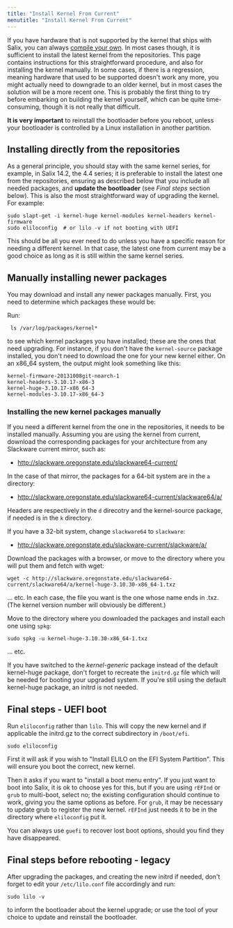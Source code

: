 ```yaml
---
title: "Install Kernel From Current"
menutitle: "Install Kernel From Current"
---
```


If you have hardware that is not supported by the kernel that ships with Salix,
you can always
[compile your own](/user/kernel-compilation).
In most cases though, it is sufficient to install the latest
kernel from the repositories. This page contains instructions for this
straightforward procedure, and also for installing the kernel manually. In some
cases, if there is a regression, meaning hardware that used to be supported
doesn't work any more, you might actually need to downgrade to an older kernel,
but in most cases the solution will be a more recent one. This is probably the
first thing to try before embarking on building the kernel yourself, which can
be quite time-consuming, though it is not really that difficult.

**It is very important** to reinstall the bootloader before you reboot, unless
your bootloader is controlled by a Linux installation in another partition.

## Installing directly from the repositories

As a general principle, you should stay with the same kernel series, for
example, in Salix 14.2, the 4.4 series; it is preferable to install the latest
one from the repositories, ensuring as described below that you include all
needed packages, and **update the bootloader** (see *Final steps* section
below).  This is also the most straightforward way of upgrading the kernel. For
example:

```
sudo slapt-get -i kernel-huge kernel-modules kernel-headers kernel-firmware
sudo eliloconfig  # or lilo -v if not booting with UEFI
```

This should be all you ever need to do unless you have a specific reason for
needing a different kernel. In that case, the latest one from current may be a
good choice as long as it is still within the same kernel series.

## Manually installing newer packages

You may download and install any newer packages manually. First, you need to determine which packages these would be:

Run:
```
 ls /var/log/packages/kernel*
```

to see which kernel packages you have installed; these are the ones that need
upgrading. For instance, if you don't have the `kernel-source` package
installed, you don't need to download the one for your new kernel either. On an
x86_64 system, the output might look something like this:

```
kernel-firmware-20131008git-noarch-1
kernel-headers-3.10.17-x86-3
kernel-huge-3.10.17-x86_64-3
kernel-modules-3.10.17-x86_64-3
```

### Installing the new kernel packages manually

If you need a different kernel from the one in the repositories, it needs to be
installed manually. Assuming you are using the kernel from current, download
the corresponding packages for your architecture from any Slackware current
mirror, such as:

*  http://slackware.oregonstate.edu/slackware64-current/

In the
case of that mirror, the packages for a 64-bit system are in the `a` directory:

* http://slackware.oregonstate.edu/slackware64-current/slackware64/a/

Headers are respectively in the `d` direcotry and the kernel-source
package, if needed is in the `k` directory.

If you have a 32-bit system, change `slackware64` to `slackware`:

* http://slackware.oregonstate.edu/slackware-current/slackware/a/

Download the
packages with a browser, or move to the directory where you will put them and
fetch with wget:

```
wget -c http://slackware.oregonstate.edu/slackware64-current/slackware64/a/kernel-huge-3.10.30-x86_64-1.txz
```
... etc. In each case, the file you want is the one whose name ends in .txz.
(The kernel version number will obviously be different.)

Move to the directory where you downloaded the packages and install each one using `spkg`:

```
sudo spkg -u kernel-huge-3.10.30-x86_64-1.txz 
```
... etc.

If you have switched to the *kernel-generic* package instead of the
default kernel-huge package, don't forget to recreate the `initrd.gz` file
which will be needed for booting your upgraded system. If you're still
using the default kernel-huge package, an initrd is not needed.

## Final steps - UEFI boot

Run `eliloconfig` rather than `lilo`. This will copy the new kernel and
if applicable the initrd.gz to the correct subdirectory in
`/boot/efi`.

```
sudo eliloconfig
```

First it will ask if you wish to "Install ELILO on the EFI System
Partition". This will ensure you boot the correct, new kernel.

Then it asks if you want to "install a boot menu entry". If you just
want to boot into Salix, it is ok to choose yes for this, but if you are
using `rEFInd` or `grub` to multi-boot, select no; the existing
configuration should continue to work, giving you the same options as
before. For `grub`, it may be necessary to update grub to register
the new kernel. `rEFInd` just needs it to be in the directory where
`eliloconfig` put it.

You can always use `guefi` to recover lost boot options, should you find
they have disappeared.

## Final steps before rebooting - legacy

After upgrading the packages, and creating the new initrd if needed,
don't forget to edit your `/etc/lilo.conf` file accordingly and run:

```
sudo lilo -v
```

to inform the bootloader about the kernel upgrade; or use the tool of
your choice to update and reinstall the bootloader.

